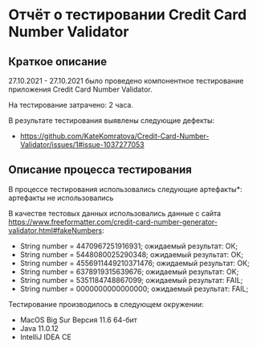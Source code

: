 # Отчёт о тестировании Credit Card Number Validator

## Краткое описание

27.10.2021 - 27.10.2021 было проведено компонентное тестирование приложения Credit Card Number Validator.

На тестирование затрачено: 2 часа.

В результате тестирования выявлены следующие дефекты:
* https://github.com/KateKomratova/Credit-Card-Number-Validator/issues/1#issue-1037277053


## Описание процесса тестирования

В процессе тестирования использовались следующие артефакты*:
артефакты не использовались


В качестве тестовых данных использовались данные с сайта https://www.freeformatter.com/credit-card-number-generator-validator.html#fakeNumbers:
* String number = 4470967251916931; ожидаемый результат: ОК;
* String number = 5448080025290348; ожидаемый результат: ОК;
* String number = 4556911449210371476; ожидаемый результат: ОК;
* String number = 6378919315639676; ожидаемый результат: OK;
* String number = 5351184748867099; ожидаемый результат: FAIL;
* String number = 0000000000000000; ожидаемый результат: FAIL;


Тестирование производилось в следующем окружении:
* MacOS Big Sur Версия 11.6 64-бит
* Java 11.0.12
* IntelliJ IDEA СЕ